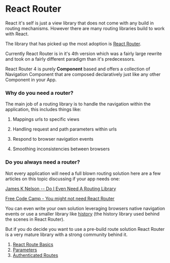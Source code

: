 # React Router

React it's self is just a view library that does not come with any build in routing mechanisms. However there are many
routing libraries build to work with React.

The library that has picked up the most adoption is [React Router](https://github.com/ReactTraining/react-router).

Currently React Router is in it's 4th version which was a fairly large rewrite and took on a fairly
 different paradigm than it's predecessors.
 
React Router 4 is purely **Component** based and offers a collection of Navigation Component that are composed 
declaratively just like any other Component in your App.

### Why do you need a router? 

The main job of a routing library is to handle the navigation within the application, this includes things like:

1. Mappings urls to specific views

2. Handling request and path parameters within urls

3. Respond to browser navigation events

4. Smoothing inconsistencies between browsers

### Do you always need a router?

Not every application will need a full blown routing solution here are a few articles on this topic discussing if your app
needs one:

[James K Nelson -- Do I Even Need A Routing Library](http://jamesknelson.com/even-need-routing-library/)


[Free Code Camp - You might not need React Router](http://jamesknelson.com/even-need-routing-library/)

You can even write your own solution leveraging browsers native navigation events or use a smaller library like
[history](https://github.com/ReactTraining/history) (the history library used behind the scenes in React Router).

But if you do decide you want to use a pre-build route solution React Router is a very mature library with a strong
community behind it.

1. [React Route Basics](./1_react_router_basics)
2. [Parameters](./2_parameters)
3. [Authenticated Routes](./3_authenticated_routes)
